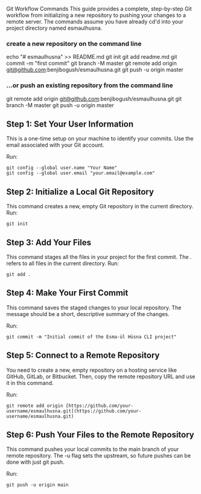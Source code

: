 Git Workflow Commands
This guide provides a complete, step-by-step Git workflow from initializing a new repository to pushing your changes to a remote server. The commands assume you have already cd'd into your project directory named esmaulhusna.


### create a new repository on the command line
echo "# esmaulhusna" >> README.md
git init
git add readme.md
git commit -m "first commit"
git branch -M master
git remote add origin git@github.com:benjibogush/esmaulhusna.git
git push -u origin master

### …or push an existing repository from the command line
git remote add origin git@github.com:benjibogush/esmaulhusna.git
git branch -M master
git push -u origin master


## Step 1: Set Your User Information
This is a one-time setup on your machine to identify your commits. Use the email associated with your Git account.

Run:
```
git config --global user.name "Your Name"
git config --global user.email "your.email@example.com"
```

## Step 2: Initialize a Local Git Repository
This command creates a new, empty Git repository in the current directory.
Run:
```
git init
```

## Step 3: Add Your Files
This command stages all the files in your project for the first commit. The . refers to all files in the current directory.
Run:
```
git add .
```

## Step 4: Make Your First Commit
This command saves the staged changes to your local repository. The message should be a short, descriptive summary of the changes.

Run:
```
git commit -m "Initial commit of the Esma-ül Hüsna CLI project"
```

## Step 5: Connect to a Remote Repository
You need to create a new, empty repository on a hosting service like GitHub, GitLab, or Bitbucket. Then, copy the remote repository URL and use it in this command.

Run:
```
git remote add origin [https://github.com/your-username/esmaulhusna.git](https://github.com/your-username/esmaulhusna.git)
```
## Step 6: Push Your Files to the Remote Repository
This command pushes your local commits to the main branch of your remote repository. The -u flag sets the upstream, so future pushes can be done with just git push.

Run:
```
git push -u origin main
```
